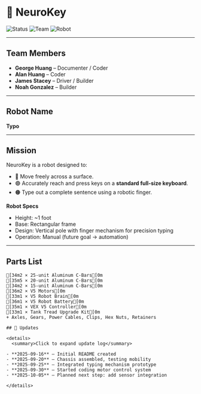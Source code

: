 # 🧠 NeuroKey

![Status](https://img.shields.io/badge/Status-In%20Progress-blue)
![Team](https://img.shields.io/badge/Team-4%20Members-purple)
![Robot](https://img.shields.io/badge/Robot-Typo-orange)

---

## Team Members
- **George Huang** – Documenter / Coder  
- **Alan Huang** – Coder  
- **James Stacey** – Driver / Builder  
- **Noah Gonzalez** – Builder  

---

## Robot Name
**Typo**

---

## Mission
NeuroKey is a robot designed to:  
- 🔵 Move freely across a surface.  
- 🟣 Accurately reach and press keys on a **standard full-size keyboard**.  
- 🟠 Type out a complete sentence using a robotic finger.  

**Robot Specs**  
- Height: ~1 foot  
- Base: Rectangular frame  
- Design: Vertical pole with finger mechanism for precision typing  
- Operation: Manual (future goal → automation)  

---

## Parts List
```ansi
[34m2 × 25-unit Aluminum C-Bars[0m
[35m5 × 20-unit Aluminum C-Bars[0m
[34m2 × 15-unit Aluminum C-Bars[0m
[36m2 × V5 Motors[0m
[33m1 × V5 Robot Brain[0m
[36m1 × V5 Robot Battery[0m
[35m1 × VEX V5 Controller[0m
[33m1 × Tank Tread Upgrade Kit[0m
+ Axles, Gears, Power Cables, Clips, Hex Nuts, Retainers

## 📝 Updates

<details>
  <summary>Click to expand update log</summary>

- **2025-09-16** – Initial README created  
- **2025-09-20** – Chassis assembled, testing mobility  
- **2025-09-25** – Integrated typing mechanism prototype  
- **2025-09-30** – Started coding motor control system  
- **2025-10-05** – Planned next step: add sensor integration  

</details>

